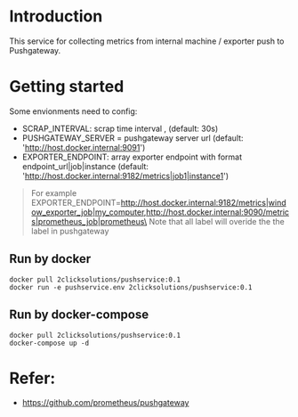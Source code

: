 # Introduction
This service for collecting metrics from internal machine / exporter push to Pushgateway.
# Getting started

Some envionments need to config:
- SCRAP_INTERVAL: scrap time interval ,                                                 (default: 30s)
- PUSHGATEWAY_SERVER = pushgateway server url                                           (default: 'http://host.docker.internal:9091')
- EXPORTER_ENDPOINT: array exporter endpoint with format endpoint_url|job|instance      (default: 'http://host.docker.internal:9182/metrics|job1|instance1')
> For example EXPORTER_ENDPOINT=http://host.docker.internal:9182/metrics|window_exporter_job|my_computer,http://host.docker.internal:9090/metrics|prometheus_job|prometheus\
> Note that all label will overide the the label in pushgateway
## Run by docker
```
docker pull 2clicksolutions/pushservice:0.1
docker run -e pushservice.env 2clicksolutions/pushservice:0.1
```
## Run by docker-compose
```
docker pull 2clicksolutions/pushservice:0.1
docker-compose up -d

```
# Refer:
- https://github.com/prometheus/pushgateway
